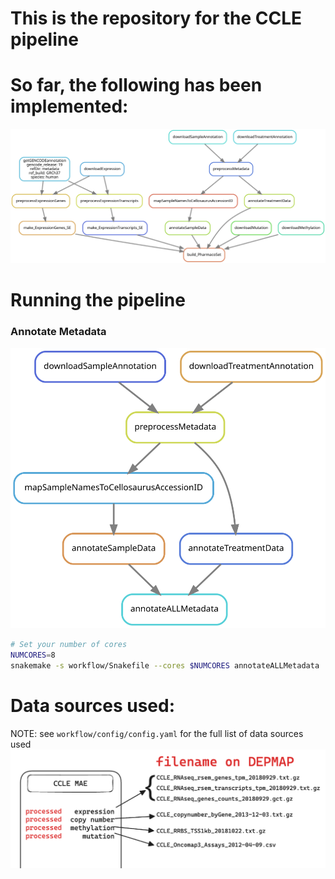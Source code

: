 # This is the repository for the CCLE pipeline

# So far, the following has been implemented:
![PIPELINE](resources/dag.svg)


# Running the pipeline

### Annotate Metadata 
![METADATA_PIPELINE](resources/metadata_dag.svg)
```bash
# Set your number of cores
NUMCORES=8
snakemake -s workflow/Snakefile --cores $NUMCORES annotateALLMetadata
```

# Data sources used:

NOTE: see `workflow/config/config.yaml` for the full list of data sources used
![Alt text](resources/image.png)